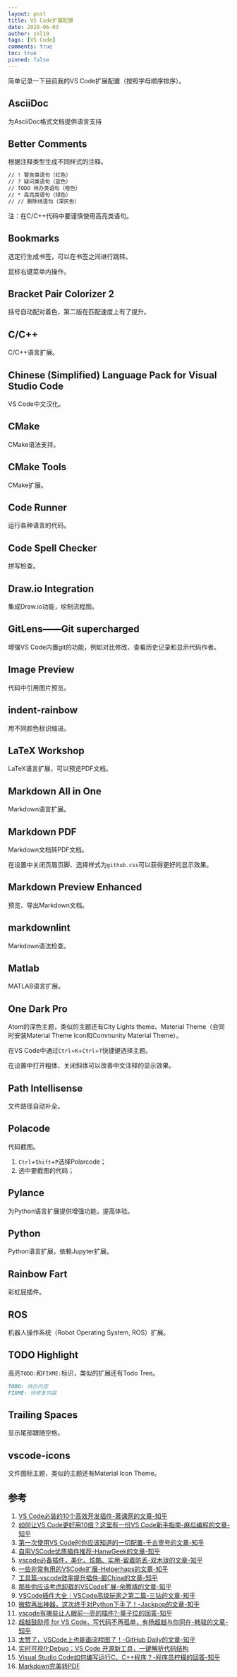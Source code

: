 ```yaml
---
layout: post
title: VS Code扩展配置
date: 2020-06-03
author: zxl19
tags: [VS Code]
comments: true
toc: true
pinned: false
---
```


简单记录一下目前我的VS Code扩展配置（按照字母顺序排序）。

<!-- more -->

## AsciiDoc

为AsciiDoc格式文档提供语言支持

## Better Comments

根据注释类型生成不同样式的注释。

```markdown
// ! 警告类语句（红色）
// ? 疑问类语句（蓝色）
// TODO 待办类语句（橙色）
// * 高亮类语句（绿色）
// // 删除线语句（深灰色）
```

注：在C/C++代码中要谨慎使用高亮类语句。

## Bookmarks

选定行生成书签，可以在书签之间进行跳转。

鼠标右键菜单内操作。

## Bracket Pair Colorizer 2

括号自动配对着色，第二版在匹配速度上有了提升。

## C/C++

C/C++语言扩展。

## Chinese (Simplified) Language Pack for Visual Studio Code

VS Code中文汉化。

## CMake

CMake语法支持。

## CMake Tools

CMake扩展。

## Code Runner

运行各种语言的代码。

## Code Spell Checker

拼写检查。

## Draw.io Integration

集成Draw.io功能，绘制流程图。

## GitLens——Git supercharged

增强VS Code内置git的功能，例如对比修改、查看历史记录和显示代码作者。

## Image Preview

代码中引用图片预览。

## indent-rainbow

用不同颜色标识缩进。

## LaTeX Workshop

LaTeX语言扩展，可以预览PDF文档。

## Markdown All in One

Markdown语言扩展。

## Markdown PDF

Markdown文档转PDF文档。

在设置中关闭页眉页脚、选择样式为`github.css`可以获得更好的显示效果。

## Markdown Preview Enhanced

预览、导出Markdown文档。

## markdownlint

Markdown语法检查。

## Matlab

MATLAB语言扩展。

## One Dark Pro

Atom的深色主题，类似的主题还有City Lights theme、Material Theme（会同时安装Material Theme Icon和Community Material Theme）。

在VS Code中通过`Ctrl`+`K`+`Ctrl`+`T`快捷键选择主题。

在设置中打开粗体、关闭斜体可以改善中文注释的显示效果。

## Path Intellisense

文件路径自动补全。

## Polacode

代码截图。

1. `Ctrl`+`Shift`+`P`选择Polarcode；
2. 选中要截图的代码；

## Pylance

为Python语言扩展提供增强功能，提高体验。

## Python

Python语言扩展，依赖Jupyter扩展。

## Rainbow Fart

彩虹屁插件。

## ROS

机器人操作系统（Robot Operating System, ROS）扩展。

## TODO Highlight

高亮`TODO:`和`FIXME:`标识，类似的扩展还有Todo Tree。

```markdown
TODO: 待办内容
FIXME: 待修复内容
```

## Trailing Spaces

显示尾部跟随空格。

## vscode-icons

文件图标主题，类似的主题还有Material Icon Theme。

## 参考

1. [VS Code必装的10个高效开发插件-慕课网的文章-知乎](https://zhuanlan.zhihu.com/p/56719281)
2. [如何让VS Code更好用10倍？这里有一份VS Code新手指南-麻瓜编程的文章-知乎](https://zhuanlan.zhihu.com/p/99462672)
3. [第一次使用VS Code时你应该知道的一切配置-千古壹号的文章-知乎](https://zhuanlan.zhihu.com/p/62913725)
4. [自用VSCode优质插件推荐-HanwGeek的文章-知乎](https://zhuanlan.zhihu.com/p/89693351)
5. [vscode必备插件，美化、炫酷、实用-留着防丢-双木珑的文章-知乎](https://zhuanlan.zhihu.com/p/112016680)
6. [一些非常有用的VSCode扩展-Helperhaps的文章-知乎](https://zhuanlan.zhihu.com/p/29553584)
7. [工具篇-vscode效率提升插件-鲲China的文章-知乎](https://zhuanlan.zhihu.com/p/73452541)
8. [那些你应该考虑卸载的VSCode扩展-余腾靖的文章-知乎](https://zhuanlan.zhihu.com/p/125773296)
9. [VSCode插件大全｜VSCode高级玩家之第二篇-三钻的文章-知乎](https://zhuanlan.zhihu.com/p/136428397)
10. [微软再出神器，这次终于对Python下手了！-Jackpop的文章-知乎](https://zhuanlan.zhihu.com/p/154108630)
11. [vscode有哪些让人眼前一亮的插件?-量子位的回答-知乎](https://www.zhihu.com/question/311803609/answer/1296896019)
12. [超越鼓励师 for VS Code，写代码不再孤单，有杨超越与你同在-韩骏的文章-知乎](https://zhuanlan.zhihu.com/p/61790645)
13. [太赞了，VSCode上也能画流程图了！-GitHub Daily的文章-知乎](https://zhuanlan.zhihu.com/p/140895359)
14. [实时可视化Debug：VS Code 开源新工具，一键解析代码结构](https://zhuanlan.zhihu.com/p/109212146)
15. [Visual Studio Code如何编写运行C、C++程序？-程序员柠檬的回答-知乎](https://www.zhihu.com/question/30315894/answer/1574277687)
16. [Markdown完美转PDF](https://www.jianshu.com/p/4856a78b96b6)
